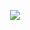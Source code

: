 <p align = "center">
<img src = "https://github-readme-stats.vercel.app/api?username=bbkanev18&bg_color=grey&theme=tokyonight&show_icons=true&count_private=true">
</p>

<!--
**bbkanev18/bbkanev18** is a ✨ _special_ ✨ repository because its `README.md` (this file) appears on your GitHub profile.

Here are some ideas to get you started:

- 🔭 I’m currently working on ...
- 🌱 I’m currently learning ...
- 👯 I’m looking to collaborate on ...
- 🤔 I’m looking for help with ...
- 💬 Ask me about ...
- 📫 How to reach me: ...
- 😄 Pronouns: ...
- ⚡ Fun fact: ...
-->

